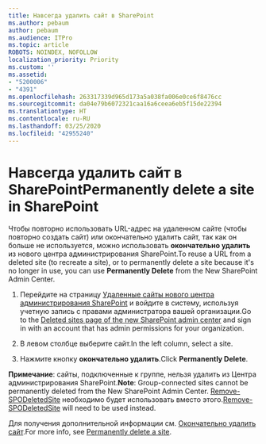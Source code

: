 ```yaml
---
title: Навсегда удалить сайт в SharePoint
ms.author: pebaum
author: pebaum
ms.audience: ITPro
ms.topic: article
ROBOTS: NOINDEX, NOFOLLOW
localization_priority: Priority
ms.custom: ''
ms.assetid:
- "5200006"
- "4391"
ms.openlocfilehash: 263317339d965d173a5a038fa006e0ce6f8476cc
ms.sourcegitcommit: da04e79b6072321caa16a6ceea6eb5f15de22394
ms.translationtype: HT
ms.contentlocale: ru-RU
ms.lasthandoff: 03/25/2020
ms.locfileid: "42955240"
---
```

# <a name="permanently-delete-a-site-in-sharepoint"></a><span data-ttu-id="d1dec-102">Навсегда удалить сайт в SharePoint</span><span class="sxs-lookup"><span data-stu-id="d1dec-102">Permanently delete a site in SharePoint</span></span>

<span data-ttu-id="d1dec-103">Чтобы повторно использовать URL-адрес на удаленном сайте (чтобы повторно создать сайт) или окончательно удалить сайт, так как он больше не используется, можно использовать **окончательно удалить** из нового центра администрирования SharePoint.</span><span class="sxs-lookup"><span data-stu-id="d1dec-103">To reuse a URL from a deleted site (to recreate a site), or to permanently delete a site because it's no longer in use, you can use **Permanently Delete** from the New SharePoint Admin Center.</span></span> 

1. <span data-ttu-id="d1dec-104">Перейдите на страницу [Удаленные сайты нового центра администрирования SharePoint](https://admin.microsoft.com/sharepoint?page=recycleBin&modern=true) и войдите в систему, используя учетную запись с правами администратора вашей организации.</span><span class="sxs-lookup"><span data-stu-id="d1dec-104">Go to the [Deleted sites page of the new SharePoint admin center](https://admin.microsoft.com/sharepoint?page=recycleBin&modern=true) and sign in with an account that has admin permissions for your organization.</span></span> 

2. <span data-ttu-id="d1dec-105">В левом столбце выберите сайт.</span><span class="sxs-lookup"><span data-stu-id="d1dec-105">In the left column, select a site.</span></span> 

3. <span data-ttu-id="d1dec-106">Нажмите кнопку **окончательно удалить**.</span><span class="sxs-lookup"><span data-stu-id="d1dec-106">Click **Permanently Delete**.</span></span> 

<span data-ttu-id="d1dec-107">**Примечание**: сайты, подключенные к группе, нельзя удалить из Центра администрирования SharePoint.</span><span class="sxs-lookup"><span data-stu-id="d1dec-107">**Note**: Group-connected sites cannot be permanently deleted from the New SharePoint Admin Center.</span></span> <span data-ttu-id="d1dec-108">[Remove-SPODeletedSite](https://docs.microsoft.com/powershell/module/sharepoint-online/remove-spodeletedsite) необходимо будет использовать вместо этого.</span><span class="sxs-lookup"><span data-stu-id="d1dec-108">[Remove-SPODeletedSite](https://docs.microsoft.com/powershell/module/sharepoint-online/remove-spodeletedsite) will need to be used instead.</span></span>  

<span data-ttu-id="d1dec-109">Для получения дополнительной информации см. [Окончательно удалить сайт](https://docs.microsoft.com/sharepoint/delete-site-collection#permanently-delete-a-site).</span><span class="sxs-lookup"><span data-stu-id="d1dec-109">For more info, see [Permanently delete a site](https://docs.microsoft.com/sharepoint/delete-site-collection#permanently-delete-a-site).</span></span> 
